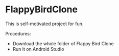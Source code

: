# FlappyBirdClone
This is self-motivated project for fun. 

Procedures:

- Download the whole folder of Flappy Bird Clone
- Run it on Android Studio

